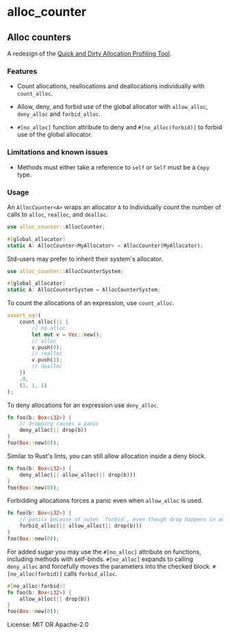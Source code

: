 # alloc_counter

## Alloc counters

A redesign of the [Quick and Dirty Allocation Profiling
Tool](https://github.com/bspeice/qadapt).


### Features

* Count allocations, reallocations and deallocations individually with `count_alloc`.

* Allow, deny, and forbid use of the global allocator with `allow_alloc`, `deny_alloc` and
`forbid_alloc`.

* `#[no_alloc]` function attribute to deny and `#[no_alloc(forbid)]` to forbid use of the
global allocator.


### Limitations and known issues

* Methods must either take a reference to `self` or `Self` must be a `Copy` type.


### Usage

An `AllocCounter<A>` wraps an allocator `A` to individually count the number of calls to
`alloc`, `realloc`, and `dealloc`.

```rust
use alloc_counter::AllocCounter;

#[global_allocator]
static A: AllocCounter<MyAllocator> = AllocCounter(MyAllocator);
```

Std-users may prefer to inherit their system's allocator.

```rust
use alloc_counter::AllocCounterSystem;

#[global_allocator]
static A: AllocCounterSystem = AllocCounterSystem;
```

To count the allocations of an expression, use `count_alloc`.

```rust
assert_eq!(
    count_alloc(|| {
        // no alloc
        let mut v = Vec::new();
        // alloc
        v.push(0);
        // realloc
        v.push(1);
        // dealloc
    })
    .0,
    (1, 1, 1)
);
```

To deny allocations for an expression use `deny_alloc`.

```rust
fn foo(b: Box<i32>) {
    // dropping causes a panic
    deny_alloc(|| drop(b))
}
foo(Box::new(0));
```

Similar to Rust's lints, you can still allow allocation inside a deny block.

```rust
fn foo(b: Box<i32>) {
    deny_alloc(|| allow_alloc(|| drop(b)))
}
foo(Box::new(0));
```

Forbidding allocations forces a panic even when `allow_alloc` is used.

```rust
fn foo(b: Box<i32>) {
    // panics because of outer `forbid`, even though drop happens in an allow block
    forbid_alloc(|| allow_alloc(|| drop(b)))
}
foo(Box::new(0));
```

For added sugar you may use the `#[no_alloc]` attribute on functions, including methods with
self-binds. `#[no_alloc]` expands to calling `deny_alloc` and forcefully moves the parameters
into the checked block. `#[no_alloc(forbid)]` calls `forbid_alloc`.

```rust
#[no_alloc(forbid)]
fn foo(b: Box<i32>) {
    allow_alloc(|| drop(b))
}
foo(Box::new(0));
```

License: MIT OR Apache-2.0
